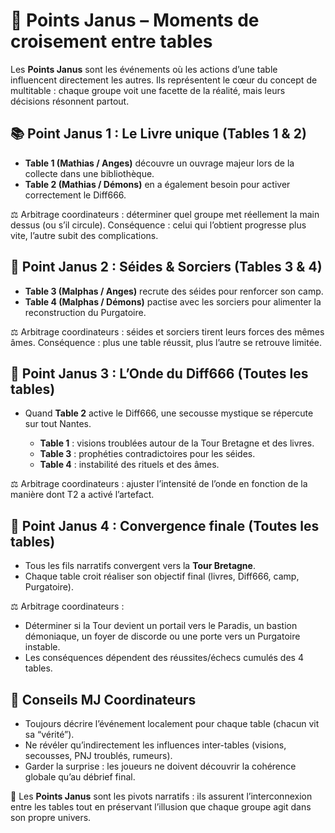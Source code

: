 # 🔀 Points Janus – Moments de croisement entre tables

Les **Points Janus** sont les événements où les actions d’une table influencent directement les autres.
Ils représentent le cœur du concept de multitable : chaque groupe voit une facette de la réalité, mais leurs décisions résonnent partout.

## 📚 Point Janus 1 : Le Livre unique (Tables 1 & 2)

* **Table 1 (Mathias / Anges)** découvre un ouvrage majeur lors de la collecte dans une bibliothèque.
* **Table 2 (Mathias / Démons)** en a également besoin pour activer correctement le Diff666.

⚖️ Arbitrage coordinateurs : déterminer quel groupe met réellement la main dessus (ou s’il circule).
Conséquence : celui qui l’obtient progresse plus vite, l’autre subit des complications.

## 👥 Point Janus 2 : Séides & Sorciers (Tables 3 & 4)

* **Table 3 (Malphas / Anges)** recrute des séides pour renforcer son camp.
* **Table 4 (Malphas / Démons)** pactise avec les sorciers pour alimenter la reconstruction du Purgatoire.

⚖️ Arbitrage coordinateurs : séides et sorciers tirent leurs forces des mêmes âmes.
Conséquence : plus une table réussit, plus l’autre se retrouve limitée.

## 🌊 Point Janus 3 : L’Onde du Diff666 (Toutes les tables)

* Quand **Table 2** active le Diff666, une secousse mystique se répercute sur tout Nantes.

  * **Table 1** : visions troublées autour de la Tour Bretagne et des livres.
  * **Table 3** : prophéties contradictoires pour les séides.
  * **Table 4** : instabilité des rituels et des âmes.

⚖️ Arbitrage coordinateurs : ajuster l’intensité de l’onde en fonction de la manière dont T2 a activé l’artefact.

## 🗼 Point Janus 4 : Convergence finale (Toutes les tables)

* Tous les fils narratifs convergent vers la **Tour Bretagne**.
* Chaque table croit réaliser son objectif final (livres, Diff666, camp, Purgatoire).

⚖️ Arbitrage coordinateurs :

* Déterminer si la Tour devient un portail vers le Paradis, un bastion démoniaque, un foyer de discorde ou une porte vers un Purgatoire instable.
* Les conséquences dépendent des réussites/échecs cumulés des 4 tables.

## 🎯 Conseils MJ Coordinateurs

* Toujours décrire l’événement localement pour chaque table (chacun vit sa “vérité”).
* Ne révéler qu’indirectement les influences inter-tables (visions, secousses, PNJ troublés, rumeurs).
* Garder la surprise : les joueurs ne doivent découvrir la cohérence globale qu’au débrief final.

📌 Les **Points Janus** sont les pivots narratifs : ils assurent l’interconnexion entre les tables tout en préservant l’illusion que chaque groupe agit dans son propre univers.
